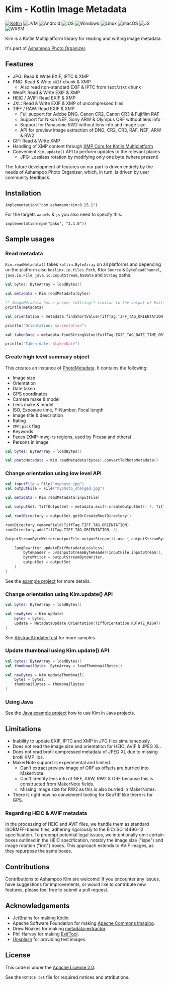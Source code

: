 # Kim - Kotlin Image Metadata

[![Kotlin](https://img.shields.io/badge/kotlin-2.1.21-blue.svg?logo=kotlin)](httpw://kotlinlang.org)
![JVM](https://img.shields.io/badge/-JVM-gray.svg?style=flat)
![Android](https://img.shields.io/badge/-Android-gray.svg?style=flat)
![iOS](https://img.shields.io/badge/-iOS-gray.svg?style=flat)
![Windows](https://img.shields.io/badge/-Windows-gray.svg?style=flat)
![Linux](https://img.shields.io/badge/-Linux-gray.svg?style=flat)
![macOS](https://img.shields.io/badge/-macOS-gray.svg?style=flat)
![JS](https://img.shields.io/badge/-JS-gray.svg?style=flat)
![WASM](https://img.shields.io/badge/-WASM-gray.svg?style=flat)

Kim is a Kotlin Multiplatform library for reading and writing image metadata.

It's part of [Ashampoo Photo Organizer](https://ashampoo.com/photo-organizer).

## Features

* JPG: Read & Write EXIF, IPTC & XMP
* PNG: Read & Write `eXIf` chunk & XMP
    + Also read non-standard EXIF & IPTC from `tEXt`/`zTXt` chunk
* WebP: Read & Write EXIF & XMP
* HEIC / AVIF: Read EXIF & XMP
* JXL: Read & Write EXIF & XMP of uncompressed files
* TIFF / RAW: Read EXIF & XMP
    + Full support for Adobe DNG, Canon CR2, Canon CR3 & Fujifilm RAF
    + Support for Nikon NEF, Sony ARW & Olympus ORF without lens info
    + Support for Panasonic RW2 without lens info and image size
    + API for preview image extraction of DNG, CR2, CR3, RAF, NEF, ARW & RW2
* GIF: Read & Write XMP
* Handling of XMP content through
  [XMP Core for Kotlin Multiplatform](https://github.com/Ashampoo/xmpcore)
* Convenient `Kim.update()` API to perform updates to the relevant places
    + JPG: Lossless rotation by modifying only one byte (where present)

The future development of features on our part is driven entirely by the needs
of Ashampoo Photo Organizer, which, in turn, is driven by user community feedback.

## Installation

```
implementation("com.ashampoo:kim:0.25.1")
```

For the targets `wasmJs` & `js` you also need to specify this:

```
implementation(npm("pako", "2.1.0"))
```

## Sample usages

### Read metadata

`Kim.readMetadata()` takes `kotlin.ByteArray` on all platforms and depending on
the platform also `kotlinx.io.files.Path`, Ktor `Source` & `ByteReadChannel`,
`java.io.File`, `java.io.InputStream`, `NSData` and `String` paths.

```kotlin
val bytes: ByteArray = loadBytes()

val metadata = Kim.readMetadata(bytes)

/* ImageMetadata has a proper toString() similar to the output of ExifTool */
println(metadata)

val orientation = metadata.findShortValue(TiffTag.TIFF_TAG_ORIENTATION)

println("Orientation: $orientation")

val takenDate = metadata.findStringValue(ExifTag.EXIF_TAG_DATE_TIME_ORIGINAL)

println("Taken date: $takenDate")
```

### Create high level summary object

This creates an instance of [PhotoMetadata](src/commonMain/kotlin/com/ashampoo/kim/model/PhotoMetadata.kt).
It contains the following:

- Image size
- Orientation
- Date taken
- GPS coordinates
- Camera make & model
- Lens make & model
- ISO, Exposure time, F-Number, Focal length
- Image title & description
- Rating
- `XMP:pick` flag
- Keywords
- Faces (XMP-mwg-rs regions, used by Picasa and others)
- Persons in image

```kotlin
val bytes: ByteArray = loadBytes()

val photoMetadata = Kim.readMetadata(bytes).convertToPhotoMetadata()
```

### Change orientation using low level API

```kotlin
val inputFile = File("myphoto.jpg")
val outputFile = File("myphoto_changed.jpg")

val metadata = Kim.readMetadata(inputFile)

val outputSet: TiffOutputSet = metadata.exif?.createOutputSet() ?: TiffOutputSet()

val rootDirectory = outputSet.getOrCreateRootDirectory()

rootDirectory.removeField(TiffTag.TIFF_TAG_ORIENTATION)
rootDirectory.add(TiffTag.TIFF_TAG_ORIENTATION, 8)

OutputStreamByteWriter(outputFile.outputStream()).use { outputStreamByteWriter ->

    JpegRewriter.updateExifMetadataLossless(
        byteReader = JvmInputStreamByteReader(inputFile.inputStream(), inputFile.length()),
        byteWriter = outputStreamByteWriter,
        outputSet = outputSet
    )
}
```

See the [example project](examples/kim-kotlin-jvm-sample/src/main/kotlin/Main.kt) for more details.

### Change orientation using Kim.update() API

```kotlin
val bytes: ByteArray = loadBytes()

val newBytes = Kim.update(
    bytes = bytes,
    update = MetadataUpdate.Orientation(TiffOrientation.ROTATE_RIGHT)
)
```

See [AbstractUpdaterTest](src/commonTest/kotlin/com/ashampoo/kim/format/AbstractUpdaterTest.kt) for more samples.

### Update thumbnail using Kim.update() API

```kotlin
val bytes: ByteArray = loadBytes()
val thumbnailBytes: ByteArray = loadThumbnailBytes()

val newBytes = Kim.updateThumbnail(
    bytes = bytes,
    thumbnailBytes = thumbnailBytes
)
```

### Using Java

See the [Java example project](examples/kim-java-sample/src/main/java/Main.java) how to use Kim in Java projects.

## Limitations

* Inability to update EXIF, IPTC and XMP in JPG files simultaneously.
* Does not read the image size and orientation for HEIC, AVIF & JPEG XL.
* Does not read brotli compressed metadata of JPEG XL due to missing brotli KMP libs.
* MakerNote support is experimental and limited.
    + Can't extract preview image of ORF as offsets are burried into MakerNote.
    + Can't identify lens info of NEF, ARW, RW2 & ORF because this is constructed from MakerNote fields.
    + Missing image size for RW2 as this is also burried in MakerNotes.
* There is right now no convienient tooling for GeoTiff like there is for GPS.

### Regarding HEIC & AVIF metadata

In the processing of HEIC and AVIF files, we handle them as standard
ISOBMFF-based files, adhering rigorously to the EIC/ISO 14496-12 specification.
To preempt potential legal issues, we intentionally omit certain boxes outlined
in the HEIC specification, notably the image size ("ispe") and image rotation ("irot") boxes.
This approach extends to AVIF images, as they repurpose the same boxes.

## Contributions

Contributions to Ashampoo Kim are welcome! If you encounter any issues,
have suggestions for improvements, or would like to contribute new features,
please feel free to submit a pull request.

## Acknowledgements

* JetBrains for making [Kotlin](https://kotlinlang.org).
* Apache Software Foundation for making [Apache Commons Imaging](https://commons.apache.org/proper/commons-imaging/).
* Drew Noakes for making [metadata-extractor](https://github.com/drewnoakes/metadata-extractor).
* Phil Harvey for making [ExifTool](https://exiftool.org/).
* [Unsplash](https://unsplash.com) for providing test images.

## License

This code is under the [Apache License 2.0](https://www.apache.org/licenses/LICENSE-2.0).

See the `NOTICE.txt` file for required notices and attributions.
